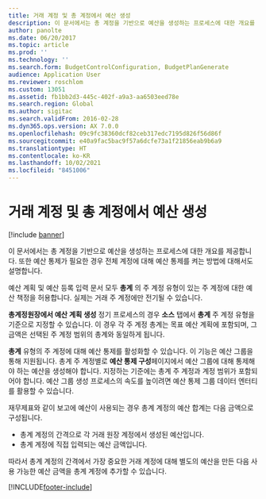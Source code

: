 ```yaml
---
title: 거래 계정 및 총 계정에서 예산 생성
description: 이 문서에서는 총 계정을 기반으로 예산을 생성하는 프로세스에 대한 개요를 제공합니다. 또한 예산 통제가 필요한 경우 전체 계정에 대해 예산 통제를 켜는 방법에 대해서도 설명합니다.
author: panolte
ms.date: 06/20/2017
ms.topic: article
ms.prod: ''
ms.technology: ''
ms.search.form: BudgetControlConfiguration, BudgetPlanGenerate
audience: Application User
ms.reviewer: roschlom
ms.custom: 13051
ms.assetid: fb1bb2d3-445c-402f-a9a3-aa6503eed78e
ms.search.region: Global
ms.author: sigitac
ms.search.validFrom: 2016-02-28
ms.dyn365.ops.version: AX 7.0.0
ms.openlocfilehash: 09c9fc38360dcf82ceb317edc7195d826f56d86f
ms.sourcegitcommit: e40a9fac5bac9f57a6dcfe73a1f21856eab9b6a9
ms.translationtype: HT
ms.contentlocale: ko-KR
ms.lasthandoff: 10/02/2021
ms.locfileid: "8451006"
---
```

# <a name="create-a-budget-from-transaction-accounts-and-total-accounts"></a>거래 계정 및 총 계정에서 예산 생성

[!include [banner](../includes/banner.md)]

이 문서에서는 총 계정을 기반으로 예산을 생성하는 프로세스에 대한 개요를 제공합니다. 또한 예산 통제가 필요한 경우 전체 계정에 대해 예산 통제를 켜는 방법에 대해서도 설명합니다.

예산 계획 및 예산 등록 입력 문서 모두 **총계** 의 주 계정 유형이 있는 주 계정에 대한 예산 책정을 허용합니다. 실제는 거래 주 계정에만 전기될 수 있습니다. 

**총계정원장에서 예산 계획 생성** 정기 프로세스의 경우 **소스** 탭에서 **총계** 주 계정 유형을 기준으로 지정할 수 있습니다. 이 경우 각 주 계정 총계는 목표 예산 계획에 포함되며, 그 금액은 선택된 주 계정 범위의 총계와 동일하게 됩니다. 

**총계** 유형의 주 계정에 대해 예산 통제를 활성화할 수 있습니다. 이 기능은 예산 그룹을 통해 지원됩니다. 총계 주 계정별로 **예산 통제 구성**페이지에서 예산 그룹에 대해 통제해야 하는 예산을 생성해야 합니다. 지정하는 기준에는 총계 주 계정과 계정 범위가 포함되어야 합니다. 예산 그룹 생성 프로세스의 속도를 높이려면 예산 통제 그룹 데이터 엔터티를 활용할 수 있습니다. 

재무제표와 같이 보고에 예산이 사용되는 경우 총계 계정의 예산 합계는 다음 금액으로 구성됩니다.

-   총계 계정의 간격으로 각 거래 원장 계정에서 생성된 예산입니다.
-   총계 계정에 직접 입력되는 예산 금액입니다.

따라서 총계 계정의 간격에서 가장 중요한 거래 계정에 대해 별도의 예산을 만든 다음 사용 가능한 예산 금액을 총계 계정에 추가할 수 있습니다.





[!INCLUDE[footer-include](../../includes/footer-banner.md)]
